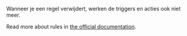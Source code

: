 Wanneer je een regel verwijdert, werken de triggers en acties ook niet meer.

Read more about rules in [the official documentation](https://docs.firefly-iii.org/advanced-concepts/rules).